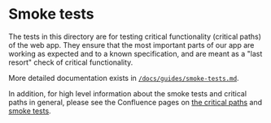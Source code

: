 # Smoke tests

The tests in this directory are for testing critical functionality (critical paths) of the web app. They ensure that the most important parts of our app are working as expected and to a known specification, and are meant as a "last resort" check of critical functionality.

More detailed documentation exists in [`/docs/guides/smoke-tests.md`](../../docs/guides/smoke-tests.md).

In addition, for high level information about the smoke tests and critical paths in general, please see the Confluence pages on [the critical paths](https://contentful.atlassian.net/wiki/spaces/ENG/pages/2785312930) and [smoke tests](https://contentful.atlassian.net/wiki/spaces/ENG/pages/2794029205).
